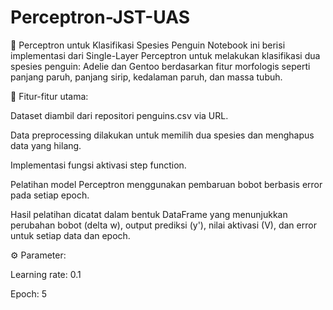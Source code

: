 # Perceptron-JST-UAS

🧠 Perceptron untuk Klasifikasi Spesies Penguin
Notebook ini berisi implementasi dari Single-Layer Perceptron untuk melakukan klasifikasi dua spesies penguin: Adelie dan Gentoo berdasarkan fitur morfologis seperti panjang paruh, panjang sirip, kedalaman paruh, dan massa tubuh.

📌 Fitur-fitur utama:

Dataset diambil dari repositori penguins.csv via URL.

Data preprocessing dilakukan untuk memilih dua spesies dan menghapus data yang hilang.

Implementasi fungsi aktivasi step function.

Pelatihan model Perceptron menggunakan pembaruan bobot berbasis error pada setiap epoch.

Hasil pelatihan dicatat dalam bentuk DataFrame yang menunjukkan perubahan bobot (delta w), output prediksi (y'), nilai aktivasi (V), dan error untuk setiap data dan epoch.

⚙️ Parameter:

Learning rate: 0.1

Epoch: 5
